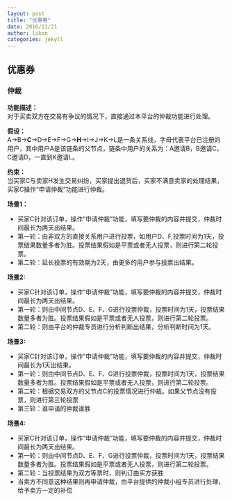 ```yaml
---
layout: post
title: "优惠券"
data: 2016/11/21
author: likon
categories: jekyll
---  
```


## 优惠券

### 仲裁  

**功能描述：**    
对于买卖双方在交易有争议的情况下，直接通过本平台的仲裁功能进行处理。  

**假设：**    
A->B->**C**->D->E->F->G->**H**->I->J->K->L是一条关系线，字母代表平台已注册的用户，其中用户A是该链条的父节点，链条中用户的关系为：A邀请B，B邀请C，C邀请D，一直到K邀请L。  

**约束：**    
当买家C与卖家H发生交易纠纷，买家提出退货后，买家不满意卖家的处理结果，买家C操作“申请仲裁”功能进行仲裁。  

**场景1：**   
- 买家C针对该订单，操作“申请仲裁”功能，填写要仲裁的内容并提交，仲裁时间最长为两天出结果。
- 第一轮：由非双方的直接关系用户进行投票，如用户D、F,投票时间为1天，投票结果数量多者为胜。投票结果假如是平票或者无人投票，则进行第二轮投票。
- 第二轮：延长投票的有效期为2天，由更多的用户参与投票出结果。

**场景2:**  
- 买家C针对该订单，操作“申请仲裁”功能，填写要仲裁的内容并提交，仲裁时间最长为两天出结果。
- 第一轮：则由中间节点D、E、F、G进行投票仲裁，投票时间为1天，投票结果数量多者为胜。投票结果假如是平票或者无人投票，则进行第二轮投票。
- 第二轮：则由平台的仲裁专员进行分析判断出结果，分析判断时间为1天。 

**场景3:**  
- 买家C针对该订单，操作“申请仲裁”功能，填写要仲裁的内容并提交，仲裁时间最长为1天出结果。
- 第一轮：则由中间节点D、E、F、G进行投票仲裁，投票时间为1天，投票结果数量多者为胜。投票结果假如是平票或者无人投票，则进行第二轮投票。
- 第二轮：根据交易双方的父节点C的投票情况进行仲裁。如果父节点没有投票，则进行第三轮投票
- 第三轮：谁申请的仲裁谁胜

**场景4:**  
- 买家C针对该订单，操作“申请仲裁”功能，填写要仲裁的内容并提交，仲裁时间最长为两天出结果。
- 第一轮：则由中间节点D、E、F、G进行投票仲裁，投票时间为1天，投票结果数量多者为胜。投票结果假如是平票或者无人投票，则进行第二轮投票。
- 第二轮：当投票结果为双方等票时，则判订由买方获胜
- 当卖方不同意这种结果则再申请仲裁，由平台提供的仲裁小组专员进行处理，给予卖方一定的补偿
